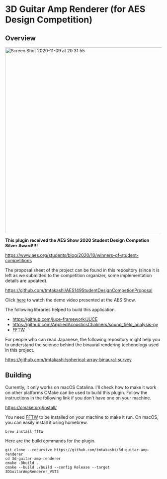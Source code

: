 # 3D Guitar Amp Renderer (for AES Design Competition)

## Overview
<img width="598" alt="Screen Shot 2020-11-09 at 20 31 55" src="https://user-images.githubusercontent.com/38929720/98536325-f723f880-22ca-11eb-829b-17d77575326c.png">

**This plugin received the AES Show 2020 Student Design Competion Silver Award!!!!**

https://www.aes.org/students/blog/2020/10/winners-of-student-competitions

The proposal sheet of the project can be found in this repository (since it is left as we submitted to the competition organizer, some implementation details are updated).

https://github.com/tmtakashi/AES149StudentDesignCompetionProposal

Click [here](https://drive.google.com/file/d/1wqahCdYpgdyeTjjDfpuPT6Urn117gXyU/view?usp=sharing) to watch the demo video presented at the AES Show.


The following libraries helped to build this application.

- https://github.com/juce-framework/JUCE
- https://github.com/AppliedAcousticsChalmers/sound_field_analysis-py
- [FFTW](http://www.fftw.org/)

For people who can read Japanese, the following repository might help you to understand the 
science behind the binaural rendering techonology used in this project.

https://github.com/tmtakashi/spherical-array-binaural-survey

## Building

Currently, it only works on macOS Catalina. 
I'll check how to make it work on other platforms
CMake can be used to build this plugin.
Follow the instructions in the following link if you don't have one on your machine.

https://cmake.org/install/

You need [FFTW](http://www.fftw.org/) to be installed on your machine to make it run.
On macOS, you can easily install it using homebrew.

```
brew install fftw
```

Here are the build commands for the plugin.

```
git clone --recursive https://github.com/tmtakashi/3d-guitar-amp-renderer
cd 3d-guitar-amp-renderer
cmake -Bbuild .
cmake --build ./build --config Release --target 3DGuitarAmpRenderer_VST3
```